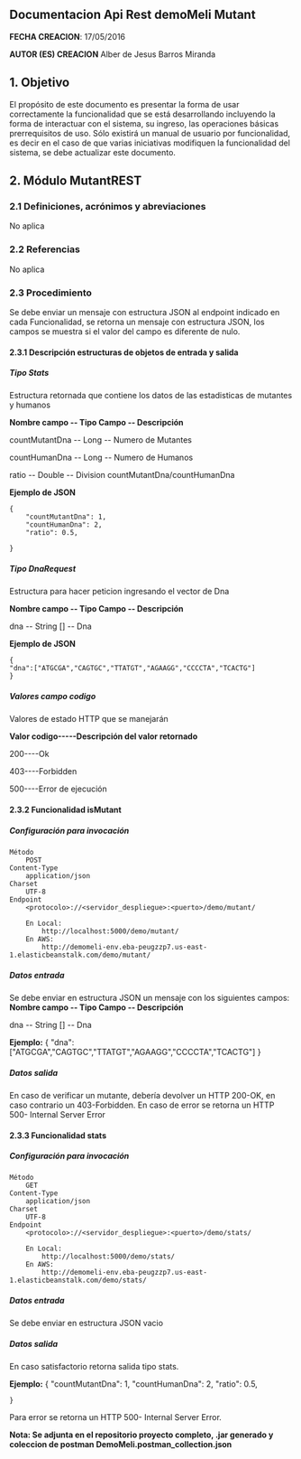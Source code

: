 ## Documentacion Api Rest demoMeli Mutant

**FECHA CREACION**: 17/05/2016

**AUTOR (ES) CREACION**
Alber de Jesus Barros Miranda

## 1. Objetivo

El propósito de este documento es presentar la forma  de usar correctamente  la funcionalidad que se está desarrollando incluyendo la forma de interactuar con el sistema, su ingreso, las operaciones básicas prerrequisitos de uso. Sólo existirá un manual de usuario por funcionalidad, es decir en el caso de que varias iniciativas modifiquen la funcionalidad del sistema, se debe actualizar este documento.

## 2. Módulo MutantREST

### 2.1 Definiciones, acrónimos y abreviaciones 

No aplica
### 2.2 Referencias  

No aplica

### 2.3 Procedimiento

Se debe enviar un mensaje con estructura JSON al endpoint indicado en cada Funcionalidad, se retorna un mensaje con estructura JSON, los campos se muestra si el valor del campo es diferente de nulo.

#### 2.3.1 Descripción estructuras de objetos de entrada y salida

##### Tipo Stats

Estructura retornada que contiene los datos de las estadisticas de mutantes y humanos

**Nombre campo -- Tipo Campo -- Descripción**

countMutantDna -- Long -- Numero de Mutantes

countHumanDna -- Long -- Numero de Humanos

ratio         -- Double -- Division countMutantDna/countHumanDna

**Ejemplo de JSON**

    {
        "countMutantDna": 1,
        "countHumanDna": 2,
        "ratio": 0.5,

    }


##### Tipo DnaRequest

Estructura para hacer peticion ingresando el vector de Dna

**Nombre campo -- Tipo Campo -- Descripción**

dna -- String [] -- Dna

**Ejemplo de JSON**

    {
    "dna":["ATGCGA","CAGTGC","TTATGT","AGAAGG","CCCCTA","TCACTG"]
    }


##### Valores campo codigo
    
Valores de estado HTTP que se manejarán

**Valor codigo-----Descripción del valor retornado**

200----Ok

403----Forbidden

500----Error de ejecución

#### 2.3.2 Funcionalidad isMutant

##### Configuración para invocación

    Método
        POST
    Content-Type
        application/json
    Charset
        UTF-8
    Endpoint
        <protocolo>://<servidor_despliegue>:<puerto>/demo/mutant/

        En Local:
            http://localhost:5000/demo/mutant/
        En AWS:
            http://demomeli-env.eba-peugzzp7.us-east-1.elasticbeanstalk.com/demo/mutant/

##### Datos entrada
Se debe enviar en estructura JSON un mensaje con los siguientes campos:
**Nombre campo -- Tipo Campo -- Descripción**

dna          -- String [] -- Dna

**Ejemplo:**
    {
    "dna":["ATGCGA","CAGTGC","TTATGT","AGAAGG","CCCCTA","TCACTG"]
    }

##### Datos salida
En caso de verificar un mutante, debería devolver un HTTP 200-OK, en caso contrario un
403-Forbidden. En caso de error se retorna un HTTP 500- Internal Server Error


#### 2.3.3 Funcionalidad stats

##### Configuración para invocación

    Método
        GET
    Content-Type
        application/json
    Charset
        UTF-8
    Endpoint
        <protocolo>://<servidor_despliegue>:<puerto>/demo/stats/

        En Local:
            http://localhost:5000/demo/stats/
        En AWS:
            http://demomeli-env.eba-peugzzp7.us-east-1.elasticbeanstalk.com/demo/stats/

##### Datos entrada
Se debe enviar en estructura JSON vacio

##### Datos salida
En caso satisfactorio retorna salida tipo stats. 

**Ejemplo:**
    {
        "countMutantDna": 1,
        "countHumanDna": 2,
        "ratio": 0.5,

    }

Para error se retorna un HTTP 500- Internal Server Error.

**Nota: Se adjunta en el repositorio proyecto completo, .jar generado y coleccion de postman DemoMeli.postman_collection.json**




